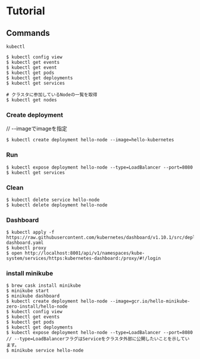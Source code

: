 # Tutorial

## Commands

`kubectl`


```
$ kubectl config view
$ kubectl get events
$ kubectl get event
$ kubectl get pods
$ kubectl get deployments
$ kubectl get services

# クラスタに参加しているNodeの一覧を取得
$ kubectl get nodes
```

### Create deployment

// --imageでimageを指定
```
$ kubectl create deployment hello-node --image=hello-kubernetes
```

### Run

```
$ kubectl expose deployment hello-node --type=LoadBalancer --port=8080
$ kubectl get services
```

### Clean

```
$ kubectl delete service hello-node
$ kubectl delete deployment hello-node
```

### Dashboard

```
$ kubectl apply -f https://raw.githubusercontent.com/kubernetes/dashboard/v1.10.1/src/deploy/recommended/kubernetes-dashboard.yaml
$ kubectl proxy
$ open http://localhost:8001/api/v1/namespaces/kube-system/services/https:kubernetes-dashboard:/proxy/#!/login
```

### install minikube 
```
$ brew cask install minikube
$ minikube start
$ minikube dashboard
$ kubectl create deployment hello-node --image=gcr.io/hello-minikube-zero-install/hello-node
$ kubectl config view
$ kubectl get events
$ kubectl get pods
$ kubectl get deployments
$ kubectl expose deployment hello-node --type=LoadBalancer --port=8080 // --type=LoadBalancerフラグはServiceをクラスタ外部に公開したいことを示しています。
$ minikube service hello-node
```
